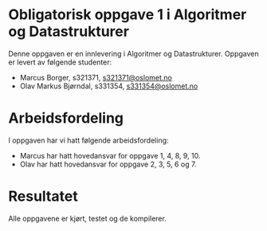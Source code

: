 # Obligatorisk oppgave 1 i Algoritmer og Datastrukturer

Denne oppgaven er en innlevering i Algoritmer og Datastrukturer. 
Oppgaven er levert av følgende studenter:
* Marcus Borger, s321371, s321371@oslomet.no
* Olav Markus Bjørndal, s331354, s331354@oslomet.no

# Arbeidsfordeling

I oppgaven har vi hatt følgende arbeidsfordeling:
* Marcus har hatt hovedansvar for oppgave 1, 4, 8, 9, 10. 
* Olav har hatt hovedansvar for oppgave 2, 3, 5, 6 og 7. 


# Resultatet

Alle oppgavene er kjørt, testet og de kompilerer.